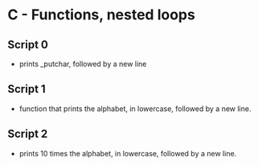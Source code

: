 # C - Functions, nested loops

## Script 0
- prints _putchar, followed by a new line

## Script 1
- function that prints the alphabet, in lowercase, followed by a new line.

## Script 2
-  prints 10 times the alphabet, in lowercase, followed by a new line.
